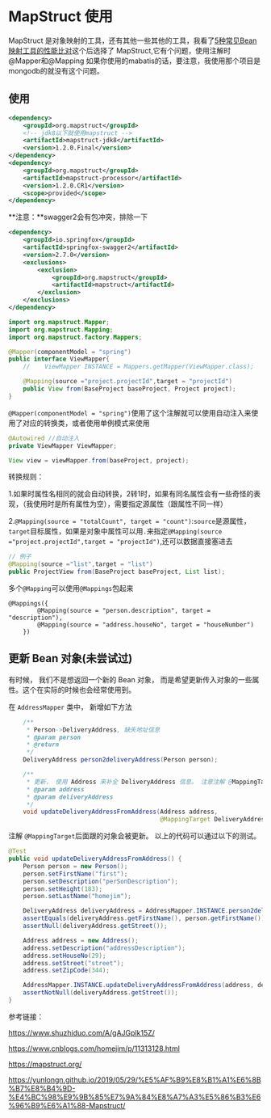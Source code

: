 # MapStruct 使用

MapStruct 是对象映射的工具，还有其他一些其他的工具，我看了[5种常见Bean映射工具的性能比对](https://www.shuzhiduo.com/A/gAJGplk15Z/)这个后选择了 MapStruct,它有个问题，使用注解时@Mapper和@Mapping 如果你使用的mabatis的话，要注意，我使用那个项目是mongodb的就没有这个问题。

## 使用

```xml
<dependency>
    <groupId>org.mapstruct</groupId>
    <!-- jdk8以下就使用mapstruct -->
    <artifactId>mapstruct-jdk8</artifactId>
    <version>1.2.0.Final</version>
</dependency>
<dependency>
    <groupId>org.mapstruct</groupId>
    <artifactId>mapstruct-processor</artifactId>
    <version>1.2.0.CR1</version>
    <scope>provided</scope>
</dependency>
```

**注意：**swagger2会有包冲突，排除一下

```xml
<dependency>
    <groupId>io.springfox</groupId>
    <artifactId>springfox-swagger2</artifactId>
    <version>2.7.0</version>
    <exclusions>
        <exclusion>
            <groupId>org.mapstruct</groupId>
            <artifactId>mapstruct</artifactId>
        </exclusion>
    </exclusions>
</dependency>
```



```java
import org.mapstruct.Mapper;
import org.mapstruct.Mapping;
import org.mapstruct.factory.Mappers;

@Mapper(componentModel = "spring")
public interface ViewMapper{
    //    ViewMapper INSTANCE = Mappers.getMapper(ViewMapper.class);

    @Mapping(source ="project.projectId",target = "projectId")
    public View from(BaseProject baseProject, Project project);
}
```

`@Mapper(componentModel = "spring")`使用了这个注解就可以使用自动注入来使用了对应的转换类，或者使用单例模式来使用

```java
@Autowired //自动注入
private ViewMapper ViewMapper;

View view = viewMapper.from(baseProject, project);
```

转换规则：

1.如果时属性名相同的就会自动转换，2转1时，如果有同名属性会有一些奇怪的表现，（我使用时是所有属性为空），需要指定源属性（跟属性不同一样）

2.`@Mapping(source = "totalCount", target = "count")`:`source`是源属性，`target`目标属性，如果是对象中属性可以用`.`来指定`@Mapping(source ="project.projectId",target = "projectId")`,还可以数据直接塞进去

```java
// 例子
@Mapping(source ="list",target = "list")
public ProjectView from(BaseProject baseProject, List list);

```

多个`@Mapping`可以使用`@Mappings`包起来

```
@Mappings({
        @Mapping(source = "person.description", target = "description"),
        @Mapping(source = "address.houseNo", target = "houseNumber")
    })
```



## 更新 Bean 对象(未尝试过)

有时候， 我们不是想返回一个新的 Bean 对象， 而是希望更新传入对象的一些属性。这个在实际的时候也会经常使用到。

在 `AddressMapper` 类中， 新增如下方法

```java
    /**
     * Person->DeliveryAddress, 缺失地址信息
     * @param person
     * @return
     */
    DeliveryAddress person2deliveryAddress(Person person);

    /**
     * 更新， 使用 Address 来补全 DeliveryAddress 信息。 注意注解 @MappingTarget
     * @param address
     * @param deliveryAddress
     */
    void updateDeliveryAddressFromAddress(Address address,
                                          @MappingTarget DeliveryAddress deliveryAddress);
```

注解 `@MappingTarget`后面跟的对象会被更新。 以上的代码可以通过以下的测试。

```java
@Test
public void updateDeliveryAddressFromAddress() {
    Person person = new Person();
    person.setFirstName("first");
    person.setDescription("perSonDescription");
    person.setHeight(183);
    person.setLastName("homejim");

    DeliveryAddress deliveryAddress = AddressMapper.INSTANCE.person2deliveryAddress(person);
    assertEquals(deliveryAddress.getFirstName(), person.getFirstName());
    assertNull(deliveryAddress.getStreet());

    Address address = new Address();
    address.setDescription("addressDescription");
    address.setHouseNo(29);
    address.setStreet("street");
    address.setZipCode(344);

    AddressMapper.INSTANCE.updateDeliveryAddressFromAddress(address, deliveryAddress);
    assertNotNull(deliveryAddress.getStreet());
}
```



参考链接：

https://www.shuzhiduo.com/A/gAJGplk15Z/

https://www.cnblogs.com/homejim/p/11313128.html

https://mapstruct.org/

https://yunlongn.github.io/2019/05/29/%E5%AF%B9%E8%B1%A1%E6%8B%B7%E8%B4%9D-%E4%BC%98%E9%9B%85%E7%9A%84%E8%A7%A3%E5%86%B3%E6%96%B9%E6%A1%88-Mapstruct/